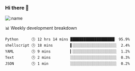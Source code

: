 ### Hi there 👋

<!--
**lv2020/lv2020** is a ✨ _special_ ✨ repository because its `README.md` (this file) appears on your GitHub profile.

Here are some ideas to get you started:

- 🔭 I’m currently working on ...
- 🌱 I’m currently learning ...
- 👯 I’m looking to collaborate on ...
- 🤔 I’m looking for help with ...
- 💬 Ask me about ...
- 📫 How to reach me: ...
- 😄 Pronouns: ...
- ⚡ Fun fact: ...
-->
![:name](https://count.getloli.com/get/@:lv2020)
 <!-- waka-box start -->
📊 Weekly development breakdown
```text
Python      🕓 12 hrs 14 mins ████████████████████▏ 95.9%
shellscript 🕓 18 mins        ▌░░░░░░░░░░░░░░░░░░░░  2.4%
YAML        🕓 9 mins         ▎░░░░░░░░░░░░░░░░░░░░  1.2%
Text        🕓 2 mins         ░░░░░░░░░░░░░░░░░░░░░  0.3%
JSON        🕓 1 min          ░░░░░░░░░░░░░░░░░░░░░  0.2%
```
<!-- Powered by https://github.com/YouEclipse/waka-box-go . -->
<!-- waka-box end -->
